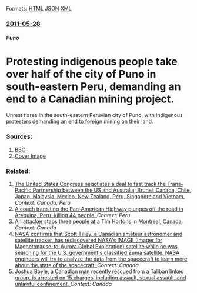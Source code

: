 
Formats: [HTML](/news/2011/05/28/protesting-indigenous-people-take-over-half-of-the-city-of-puno-in-south-eastern-peru-demanding-an-end-to-a-canadian-mining-project.html)  [JSON](/news/2011/05/28/protesting-indigenous-people-take-over-half-of-the-city-of-puno-in-south-eastern-peru-demanding-an-end-to-a-canadian-mining-project.json)  [XML](/news/2011/05/28/protesting-indigenous-people-take-over-half-of-the-city-of-puno-in-south-eastern-peru-demanding-an-end-to-a-canadian-mining-project.xml)  

### [2011-05-28](/news/2011/05/28/index.md)

##### Puno
# Protesting indigenous people take over half of the city of Puno in south-eastern Peru, demanding an end to a Canadian mining project. 

Unrest flares in the south-eastern Peruvian city of Puno, with indigenous protesters demanding an end to foreign mining on their land.


### Sources:

1. [BBC](http://www.bbc.co.uk/news/world-latin-america-13582707)
1. [Cover Image](http://ichef.bbci.co.uk/news/1024/media/images/53042000/jpg/_53042481_012089316-1.jpg)

### Related:

1. [The United States Congress negotiates a deal to fast track the Trans-Pacific Partnership between the US and Australia, Brunei, Canada, Chile, Japan, Malaysia, Mexico, New Zealand, Peru, Singapore and Vietnam. ](/news/2015/04/16/the-united-states-congress-negotiates-a-deal-to-fast-track-the-trans-pacific-partnership-between-the-us-and-australia-brunei-canada-chile.md) _Context: Canada, Peru_
2. [A coach transiting the Pan-American Highway plunges off the road in Arequipa, Peru, killing 44 people. ](/news/2018/02/21/a-coach-transiting-the-pan-american-highway-plunges-off-the-road-in-arequipa-peru-killing-44-people.md) _Context: Peru_
3. [An attacker stabs three people at a Tim Hortons in Montreal, Canada. ](/news/2018/02/19/an-attacker-stabs-three-people-at-a-tim-hortons-in-montreal-canada.md) _Context: Canada_
4. [NASA confirms that Scott Tilley, a Canadian amateur astronomer and satellite tracker, has rediscovered NASA's IMAGE (Imager for Magnetopause-to-Aurora Global Exploration) satellite while he was searching for the U.S. government's classified Zuma satellite. NASA engineers will try to analyze the data from the spacecraft to learn more about the state of the spacecraft. ](/news/2018/02/1/nasa-confirms-that-scott-tilley-a-canadian-amateur-astronomer-and-satellite-tracker-has-rediscovered-nasa-s-image-imager-for-magnetopause.md) _Context: Canada_
5. [Joshua Boyle, a Canadian man recently rescued from a Taliban linked group, is arrested on 15 charges, including assault, sexual assault, and unlawful confinement. ](/news/2018/01/2/joshua-boyle-a-canadian-man-recently-rescued-from-a-taliban-linked-group-is-arrested-on-15-charges-including-assault-sexual-assault-and.md) _Context: Canada_
